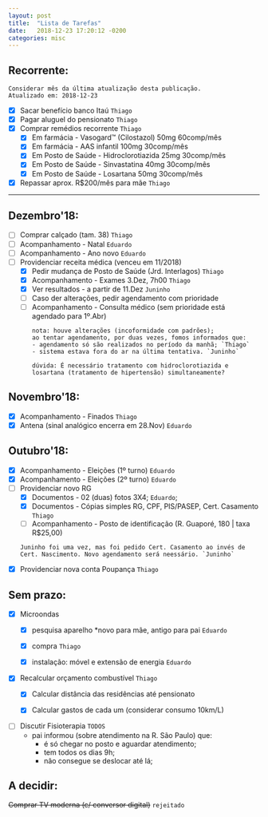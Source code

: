 ```yaml
---
layout: post
title:  "Lista de Tarefas"
date:   2018-12-23 17:20:12 -0200
categories: misc
---
```


## Recorrente:

```
Considerar mês da última atualização desta publicação.
Atualizado em: 2018-12-23
```
- [x] Sacar benefício banco Itaú `Thiago`
- [x] Pagar aluguel do pensionato `Thiago`
- [x] Comprar remédios recorrente `Thiago`
  - [x] Em farmácia - Vasogard™ (Cilostazol) 50mg 60comp/mês
  - [x] Em farmácia - AAS infantil 100mg 30comp/mês
  - [x] Em Posto de Saúde - Hidroclorotiazida 25mg 30comp/mês
  - [x] Em Posto de Saúde - Sinvastatina 40mg 30comp/mês
  - [x] Em Posto de Saúde - Losartana 50mg 30comp/mês
- [x] Repassar aprox. R$200/mês para mãe `Thiago`

---

## Dezembro'18:
- [ ] Comprar calçado (tam. 38) `Thiago`
- [ ] Acompanhamento - Natal `Eduardo`
- [ ] Acompanhamento - Ano novo `Eduardo`
- [ ] Providenciar receita médica (venceu em 11/2018)
  - [x] Pedir mudança de Posto de Saúde (Jrd. Interlagos) `Thiago`
  - [x] Acompanhamento - Exames 3.Dez, 7h00 `Thiago`
  - [x] Ver resultados - a partir de 11.Dez `Juninho`
  - [ ] Caso der alterações, pedir agendamento com prioridade
  - [ ] Acompanhamento - Consulta médico (sem prioridade está agendado para 1º.Abr)
	```
	nota: houve alterações (incoformidade com padrões);
	ao tentar agendamento, por duas vezes, fomos informados que:
	- agendamento só são realizados no período da manhã; `Thiago`
	- sistema estava fora do ar na última tentativa. `Juninho`

	dúvida: É necessário tratamento com hidroclorotiazida e
	losartana (tratamento de hipertensão) simultaneamente?
	```

## Novembro'18:
- [x] Acompanhamento - Finados `Thiago`
- [x] Antena (sinal analógico encerra em 28.Nov) `Eduardo`

## Outubro'18:
- [x] Acompanhamento - Eleições (1º turno) `Eduardo`
- [x] Acompanhamento - Eleições (2º turno) `Eduardo`
- [ ] Providenciar novo RG
	- [x] Documentos - 02 (duas) fotos 3X4; `Eduardo`;
	- [x] Documentos - Cópias simples RG, CPF, PIS/PASEP, Cert. Casamento `Thiago`
	- [ ] Acompanhamento - Posto de identificação (R. Guaporé, 180 | taxa R$25,00)
	```
	Juninho foi uma vez, mas foi pedido Cert. Casamento ao invés de
	Cert. Nascimento. Novo agendamento será neessário. `Juninho`
	```
- [x] Providenciar nova conta Poupança `Thiago`

## Sem prazo:
 - [x] Microondas
	- [x] pesquisa aparelho *novo para mãe, antigo para pai `Eduardo`
	- [x] compra `Thiago`
	- [x] instalação: móvel e extensão de energia `Eduardo`


- [x] Recalcular orçamento combustível `Thiago`
	- [x] Calcular distância das residências até pensionato
	- [x] Calcular gastos de cada um (considerar consumo 10km/L)


- [ ] Discutir Fisioterapia `TODOS`
	* pai informou (sobre atendimento na R. São Paulo) que:
		* é só chegar no posto e aguardar atendimento;
		* tem todos os dias 9h;
		* não consegue se deslocar até lá;

## A decidir:
~~Comprar TV moderna (c/ conversor digital)~~ `rejeitado`
